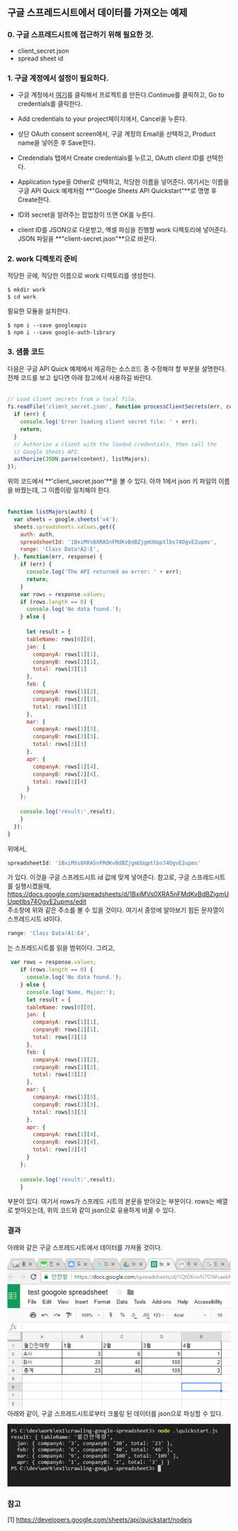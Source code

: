 ## 구글 스프레드시트에서 데이터를 가져오는 예제

### 0. 구글 스프레드시트에 접근하기 위해 필요한 것.

 - client_secret.json
 - spread sheet id


### 1. 구글 계정에서 설정이 필요하다.

 -  구글 계정에서 [여기](https://console.developers.google.com/flows/enableapi?apiid=sheets.googleapis.com)를 클릭해서 프로젝트를 만든다.Continue를 클릭하고, Go to credentials를 클릭한다. 

 - Add credentials to your project페이지에서, Cancel을 누른다.

 - 상단 OAuth consent screen에서, 구글 계정의 Email을 선택하고, Product name을 넣어준 후 Save한다.

 - Credendials 탭에서 Create credentials를 누르고, OAuth client ID를 선택한다. 

 - Application type을 Other로 선택하고, 적당한 이름을 넣어준다. 여기서는 이름을 구글 API Quick 예제처럼 **"Google Sheets API Quickstart"**로 명명 후 Create한다. 

 - ID와 secret을 알려주는 팝업창이 뜨면 OK를 누른다.

 - client ID를 JSON으로 다운받고, 엑셀 파싱을 진행할 work 디렉토리에 넣어준다. JSON 파일을 **"client-secret.json"**으로 바꾼다. 

### 2. work 디렉토리 준비

 적당한 곳에, 적당한 이름으로 work 디렉토리를 생성한다.

 ````shell
 $ mkdir work
 $ cd work
 ````

 필요한 모듈을 설치한다.
 ````shell
 $ npm i --save googleapis 
 $ npm i --save google-auth-library 
 ````

 ### 3. 샘플 코드

 다음은 구글 API Quick 예제에서 제공하는 소스코드 중 수정해야 할 부분을 설명한다. 전체 코드를 보고 싶다면 아래 참고에서 사용하길 바란다. 

```javascript

// Load client secrets from a local file.
fs.readFile('client_secret.json', function processClientSecrets(err, content) {
  if (err) {
    console.log('Error loading client secret file: ' + err);
    return;
  }
  // Authorize a client with the loaded credentials, then call the
  // Google Sheets API.
  authorize(JSON.parse(content), listMajors);
});

``` 
위의 코드에서 **'client_secret.json'**을 볼 수 있다. 아까 1에서 json 키 파일의 이름을 바꿨는데, 그 이름이랑 일치해야 한다.


```javascript

function listMajors(auth) {
  var sheets = google.sheets('v4');
  sheets.spreadsheets.values.get({
    auth: auth,
    spreadsheetId: '1BxiMVs0XRA5nFMdKvBdBZjgmUUqptlbs74OgvE2upms',
    range: 'Class Data!A2:E',
  }, function(err, response) {
    if (err) {
      console.log('The API returned an error: ' + err);
      return;
    }
    var rows = response.values;
    if (rows.length == 0) {
      console.log('No data found.');
    } else {
     
      let result = {
      tableName: rows[0][0],
      jan: {
        companyA: rows[1][1],
        conpanyB: rows[2][1],
        total: rows[3][1]
      },
      feb: {
        companyA: rows[1][2],
        conpanyB: rows[2][2],
        total: rows[3][2]
      },
      mar: {
        companyA: rows[1][3],
        conpanyB: rows[2][3],
        total: rows[3][3]
      },
      apr: {
        companyA: rows[1][4],
        conpanyB: rows[2][4],
        total: rows[3][4]
      }
    };

    console.log('result:',result);
    }
  });
}

```
위에서, 

```javascript
spreadsheetId: '1BxiMVs0XRA5nFMdKvBdBZjgmUUqptlbs74OgvE2upms'
```
가 있다. 이것을 구글 스프레드시트 id 값에 맞게 넣어준다. 참고로, 구글 스프레드시트를 실행시켰을때,<br/>
https://docs.google.com/spreadsheets/d/1BxiMVs0XRA5nFMdKvBdBZjgmUUqptlbs74OgvE2upms/edit<br/>
주소창에 위와 같은 주소를 볼 수 있을 것이다. 여기서 중앙에 알아보기 힘든 문자열이 스프레드시트 id이다.

```javascript
range: 'Class Data!A1:E4',
```
는 스프레드시트를 읽을 범위이다.
그리고,

```javascript
 var rows = response.values;
    if (rows.length == 0) {
      console.log('No data found.');
    } else {
      console.log('Name, Major:');
      let result = {
      tableName: rows[0][0],
      jan: {
        companyA: rows[1][1],
        conpanyB: rows[2][1],
        total: rows[3][1]
      },
      feb: {
        companyA: rows[1][2],
        conpanyB: rows[2][2],
        total: rows[3][2]
      },
      mar: {
        companyA: rows[1][3],
        conpanyB: rows[2][3],
        total: rows[3][3]
      },
      apr: {
        companyA: rows[1][4],
        conpanyB: rows[2][4],
        total: rows[3][4]
      }
    };

    console.log('result:',result);
    }
```

부분이 있다. 여기서 rows가 스프레드 시트의 본문을 받아오는 부분이다. rows는 배열로 받아오는데, 위의 코드와 같이 json으로 유용하게 바꿀 수 있다.




### 결과

아래와 같은 구글 스프레드시트에서 데이터를 가져올 것이다.

![spreadsheet](./img/spreadsheet.PNG)<br/>
아래와 같이, 구글 스프레드시트로부터 크롤링 된 데이터를 json으로 파싱할 수 있다.

![shell result](./img/shellresult.PNG)

### 참고
[1] https://developers.google.com/sheets/api/quickstart/nodejs